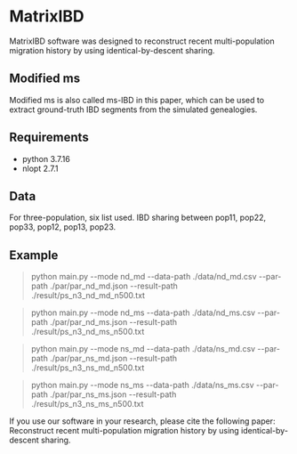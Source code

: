# MatrixIBD
MatrixIBD software was designed to reconstruct recent multi-population migration history by using identical-by-descent sharing.
## Modified ms
Modified ms is also called ms-IBD in this paper, which can be used to extract ground-truth IBD segments from the simulated genealogies.
## Requirements
- python 3.7.16
- nlopt 2.7.1

## Data
For three-population, six list used. IBD sharing between pop11, pop22, pop33, pop12, pop13, pop23. 

## Example

> python main.py --mode nd_md --data-path ./data/nd_md.csv --par-path  ./par/par_nd_md.json --result-path ./result/ps_n3_nd_md_n500.txt


> python main.py --mode nd_ms --data-path ./data/nd_ms.csv --par-path  ./par/par_nd_ms.json --result-path ./result/ps_n3_nd_ms_n500.txt


> python main.py --mode ns_md --data-path ./data/ns_md.csv --par-path  ./par/par_ns_md.json --result-path ./result/ps_n3_ns_md_n500.txt


> python main.py --mode ns_ms --data-path ./data/ns_ms.csv --par-path  ./par/par_ns_ms.json --result-path ./result/ps_n3_ns_ms_n500.txt

If you use our software in your research, please cite the following paper:
Reconstruct recent multi-population migration history by using identical-by-descent sharing.

